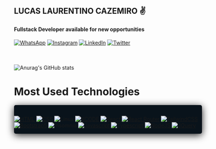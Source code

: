 ## LUCAS LAURENTINO CAZEMIRO ✌️

#### Fullstack Developer available for new opportunities

[![WhatsApp](https://img.shields.io/badge/WhatsApp-25D366?style=for-the-badge&logo=whatsapp&logoColor=white)](https://api.whatsapp.com/send?phone=5521986725250&text=Ol%C3%A1!%20Vim%20pelo%20GitHub!)
[![Instagram](https://img.shields.io/badge/Instagram-E4405F?style=for-the-badge&logo=instagram&logoColor=white)](https://www.instagram.com/laurentinobx/)
[![LinkedIn](https://img.shields.io/badge/LinkedIn-0077B5?style=for-the-badge&logo=linkedin&logoColor=white)](https://www.linkedin.com/in/lucas-laurentino-437b65239/)
[![Twitter](https://img.shields.io/badge/Twitter-1DA1F2?style=for-the-badge&logo=twitter&logoColor=white)](https://twitter.com/laurentinodev)


####

</br>

![Anurag's GitHub stats](https://github-readme-stats.vercel.app/api?username=laurentino14&show_icons=true&theme=codeSTACKr)

# Most Used Technologies

<div style="display:flex; flex-wrap:wrap; justify-content:center;align-items:center; padding-top:15px; border-radius:5px; box-shadow:0px 4px 20px 0px #1e1e1e; gap:0px; background-color:rgb(9, 19, 27);">

[![HTML](https://img.shields.io/badge/HTML-239120?style=for-the-badge&logo=html5&logoColor=white)]()
[![CSS](https://img.shields.io/badge/CSS-239120?&style=for-the-badge&logo=css3&logoColor=white)]()
![Linux](https://img.shields.io/badge/Linux-FCC624?style=for-the-badge&logo=linux&logoColor=black)
[![XCODE](https://img.shields.io/badge/Xcode-007ACC?style=for-the-badge&logo=Xcode&logoColor=white)]()
[![React](https://img.shields.io/badge/React-20232A?style=for-the-badge&logo=react&logoColor=61DAFB)]()
[![React Router](https://img.shields.io/badge/React_Router-CA4245?style=for-the-badge&logo=react-router&logoColor=white)]()
[![TailwindCSS](https://img.shields.io/badge/Tailwind_CSS-38B2AC?style=for-the-badge&logo=tailwind-css&logoColor=white)]()
[![Bootstrap5](https://img.shields.io/badge/Bootstrap-563D7C?style=for-the-badge&logo=bootstrap&logoColor=white)]()
  ![Insomnia](https://img.shields.io/badge/Insomnia-black?style=for-the-badge&logo=insomnia&logoColor=5849BE)
[![Javascript](https://img.shields.io/badge/JavaScript-F7DF1E?style=for-the-badge&logo=javascript&logoColor=black)]()
[![Typescript](https://img.shields.io/badge/TypeScript-007ACC?style=for-the-badge&logo=typescript&logoColor=white)]()
[![NodeJS](https://img.shields.io/badge/Node.js-43853D?style=for-the-badge&logo=node.js&logoColor=white)]()
[![JQuery](https://img.shields.io/badge/jQuery-0769AD?style=for-the-badge&logo=jquery&logoColor=white)]()

</div>
